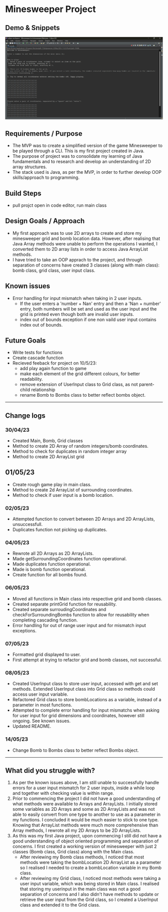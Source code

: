 # Minesweeper Project

## Demo & Snippets

![Minesweeper screenshot](assets/screenshot-minesweeper.png)

## Requirements / Purpose

-   The MVP was to create a simplified version of the game Minesweeper to be played through a CLI. This is my first project created in Java.
-   The purpose of project was to consolidate my learning of Java fundamentals and to research and develop an understanding of 2D array structures.
-   The stack used is Java, as per the MVP, in order to further develop OOP skills/approach to programming.

## Build Steps

-   pull projct open in code editor, run main class

## Design Goals / Approach

-   My first approach was to use 2D arrays to create and store my minesweeper grid and bomb location data. However, after realising that Java Array methods were unable to perform the operations I wanted, I converted them to 2D array lists in order to access Java ArrayList methods.
-   I have tried to take an OOP apprach to the project, and through separation of concerns have created 3 classes (along with main class): bomb class, grid class, user input class.

## Known issues

-   Error handling for input mismatch when taking in 2 user inputs.
    -   If the user enters a 'number + Nan' entry and then a 'Nan + number' entry, both numbers will be set and used as the user input and the grid is printed even though both are invalid user inputs.
    -   index out of bounds exception if one non vaild user input contains index out of bounds.

## Future Goals

-   Write tests for functions
-   Create cascade function
-   Recieved feeback for project on 10/5/23:
    -   add play again function to game
    -   make each element of the grid different colours, for better readability.
    -   remove extension of UserInput class to Grid class, as not parent-child relationship
    -   rename Bomb to Bombs class to better reflect bombs object.

---

## Change logs

### 30/04/23

-   Created Main, Bomb, Grid classes
-   Method to create 2D Array of random integers/bomb coordinates.
-   Method to check for duplicates in random integer array
-   Method to create 2D ArrayList grid

## 01/05/23

-   Create rough game play in main class.
-   Method to create 2d ArrayList of surrounding coordinates.
-   Method to check if user input is a bomb location.

### 02/05/23

-   Attempted function to convert between 2D Arrays and 2D ArrayLists, unsuccessfull.
-   Duplicates function not picking up duplicates.

### 04/05/23

-   Rewrote all 2D Arrays as 2D ArrayLists.
-   Made getSurroundingCoordinates function operational.
-   Made duplicates function operational.
-   Made is bomb function operational.
-   Create function for all bombs found.

### 06/05/23

-   Moved all functions in Main class into respective grid and bomb classes.
-   Created separate printGrid function for reusability.
-   Created separate surroudingCoordinates and checkForSurroundingBombs function to allow for reusability when completing cascading function.
-   Error handling for out of range user input and for mismatch input exceptions.

### 07/05/23

-   Formatted grid displayed to user.
-   First attempt at trying to refactor grid and bomb classes, not successful.

### 08/05/23

-   Created UserInput class to store user input, accessed with get and set methods. Extended UserInput class into Grid class so methods could access user input variable.
-   Refactored Grid class to store bombLocations as a variable, instead of a parameter in most functions.
-   Attempted to complete error handling for input mismatchs when asking for user input for grid dimensions and coordinates, however still ongoing. See known issues.
-   Updated README.

### 14/05/23

-   Change Bomb to Bombs class to better reflect Bombs object.

---

## What did you struggle with?

1. As per the known issues above, I am still unable to successfully handle errors for a user input mismatch for 2 user inputs, inside a while loop and together with checking value is within range.
2. Prior to commencing the project I did not have a good understanding of what methods were available to Arrays and ArrayLists. I initially stored some variables as 2D Arrays and some as 2D ArrayLists and was not able to easily convert from one type to another to use as a parameter in my functions. I concluded it would be much easier to stick to one type. Knowing that ArrayList methods were much more comprehensive than Array methods, I rewrote all my 2D Arrays to be 2D ArrayLists.
3. As this was my first Java project, upon commencing I still did not have a good understanding of object oriented programming and separation of concerns. I first created a working version of minesweeper with just 2 classes (Bomb class, Grid class) along with the Main class.
    - After reviewing my Bomb class methods, I noticed that most methods were taking the bombLocation 2D ArrayList as a parameter so I realised I needed to create a bombLocation variable in my Bomb class.
    - After reviewing my Grid class, I noticed most methods were taking a user input variable, which was being stored in Main class. I realised that storing my userinput in the main class was not a good separation of concerns and I also didn't have methods to update or retrieve the user input from the Grid class, so I created a UserInput class and extended it to the Grid class.
